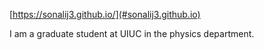 [https://sonalij3.github.io/](#sonalij3.github.io)

I am a graduate student at UIUC in the physics department.
